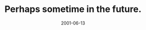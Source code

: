 ---
layout: base.njk
title : 'Perhaps sometime in the future.' 
view_title : 'Perhaps sometime in the future.' 
year : '2001' 
date : '2001-06-13' 
img_file : '/drawing/perhapsfuture.png' 
html_file : 'perhapsfuture' 
next_html : 'firstidea.html' 
year_order : '107' 
permalink : "title/{{html_file}}.html"
---
